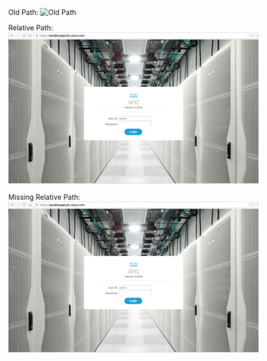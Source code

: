Old Path:
![Old Path](/posts/files/test-images/images/apic_login.png "Old Path")

Relative Path:
![Relative Path](images/apic_login_new.png "Relative Path")

Missing Relative Path:
![Missing Relative Path](images/apic_login_new.png "Missing Relative Path")
